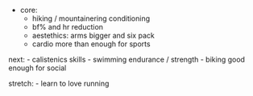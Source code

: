 - core:
    - hiking / mountainering conditioning
    - bf% and hr reduction
    - aestethics: arms bigger and six pack
    - cardio more than enough for sports

next:
    - calistenics skills
    - swimming endurance / strength
    - biking good enough for social

stretch:
    - learn to love running
